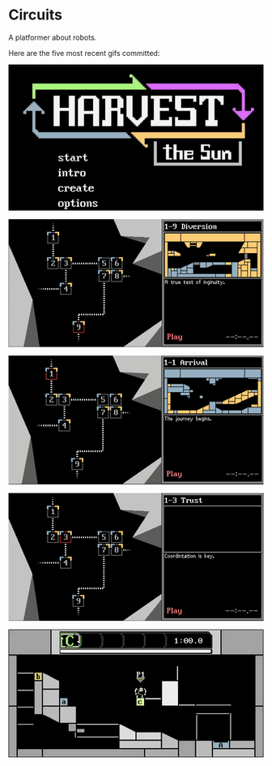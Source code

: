 # Circuits
A platformer about robots.

Here are the five most recent gifs committed:

![093-cinematics.gif](gifs/093-cinematics.gif?raw=true "093-cinematics")

![092-overworld-transitions.gif](gifs/092-overworld-transitions.gif?raw=true "092-overworld-transitions")

![091-level-previews.gif](gifs/091-level-previews.gif?raw=true "091-level-previews")

![090-multi-overworld.gif](gifs/090-multi-overworld.gif?raw=true "090-multi-overworld")

![89-breakable-block-anims.gif](gifs/89-breakable-block-anims.gif?raw=true "89-breakable-block-anims")
